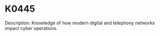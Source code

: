 # K0445
Description: Knowledge of how modern digital and telephony networks impact cyber operations.
